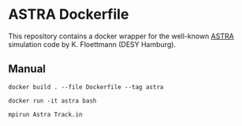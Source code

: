 # ASTRA Dockerfile

This repository contains a docker wrapper for the well-known [ASTRA](https://www.desy.de/~mpyflo/) simulation code by K. Floettmann (DESY Hamburg).

## Manual

```shell
docker build . --file Dockerfile --tag astra
```

```shell
docker run -it astra bash
```

```shell
mpirun Astra Track.in
```